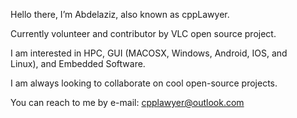Hello there, I’m Abdelaziz, also known as cppLawyer.

Currently volunteer and contributor by VLC open source project.

I am interested in HPC, GUI (MACOSX, Windows, Android, IOS, and Linux), and Embedded Software.

I am always looking to collaborate on cool open-source projects.

You can reach to me by e-mail: cpplawyer@outlook.com
